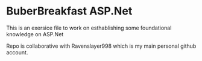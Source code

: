 # BuberBreakfast ASP.Net 

 This is an exersice file to work on esthablishing some foundational knowledge on ASP.Net
 
 Repo is collaborative with Ravenslayer998 which is my main personal github account.
